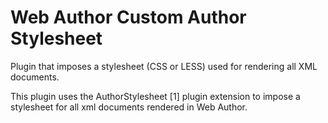 Web Author Custom Author Stylesheet
===============================

Plugin that imposes a stylesheet (CSS or LESS) used for rendering all XML documents.

This plugin uses the AuthorStylesheet [1] plugin extension to impose a stylesheet for all xml documents rendered in Web Author.
